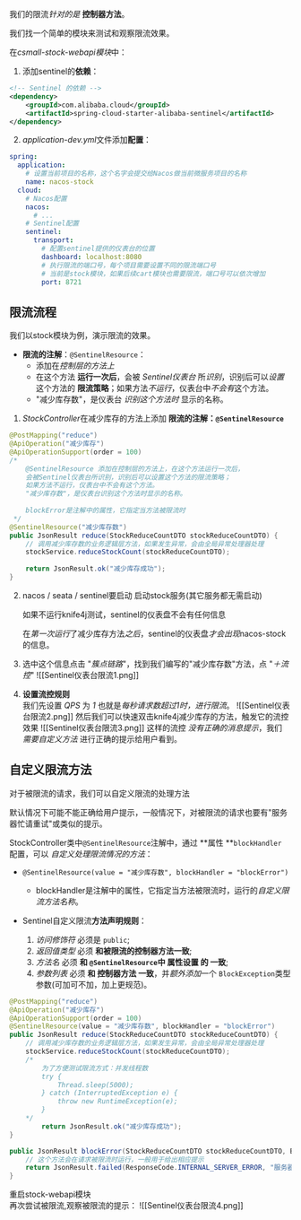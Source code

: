 
我们的限流*针对的是* **控制器方法**。
  
我们找一个简单的模块来测试和观察限流效果。

在*csmall-stock-webapi模块*中：
  
1. 添加sentinel的**依赖**：
```xml  
<!-- Sentinel 的依赖 -->  
<dependency>  
    <groupId>com.alibaba.cloud</groupId>  
    <artifactId>spring-cloud-starter-alibaba-sentinel</artifactId>  
</dependency> 
```

2. *application-dev.yml*文件添加**配置**：
```yml
spring:  
  application:  
    # 设置当前项目的名称，这个名字会提交给Nacos做当前微服务项目的名称  
    name: nacos-stock  
  cloud:  
    # Nacos配置  
    nacos:  
      # ...
    # Sentinel配置  
    sentinel:  
      transport:  
        # 配置sentinel提供的仪表台的位置  
        dashboard: localhost:8080  
        # 执行限流的端口号，每个项目需要设置不同的限流端口号  
        # 当前是stock模块，如果后续cart模块也需要限流，端口号可以依次增加        
        port: 8721
```


## 限流流程

我们以stock模块为例，演示限流的效果。

- **限流的注解**：`@SentinelResource`：
    - 添加在*控制层的方法上*
    - 在这个方法 **运行一次后**，会被 *Sentinel仪表台* 所*识别*，识别后可以*设置*这个方法的 **限流策略**；如果方法*不运行*，仪表台中*不会有*这个方法。
    - "减少库存数"，是仪表台 *识别这个方法时* 显示的名称。

1. *StockController*在减少库存的方法上添加 **限流的注解：`@SentinelResource`**
```java
@PostMapping("reduce")  
@ApiOperation("减少库存")  
@ApiOperationSupport(order = 100)  
/*  
    @SentinelResource 添加在控制层的方法上，在这个方法运行一次后，
    会被Sentinel仪表台所识别，识别后可以设置这个方法的限流策略；
    如果方法不运行，仪表台中不会有这个方法。
    "减少库存数"，是仪表台识别这个方法时显示的名称。
  
    blockError是注解中的属性，它指定当方法被限流时  
 */
@SentinelResource("减少库存数")  
public JsonResult reduce(StockReduceCountDTO stockReduceCountDTO) {  
    // 调用减少库存数的业务逻辑层方法，如果发生异常，会由全局异常处理器处理  
    stockService.reduceStockCount(stockReduceCountDTO);  
    
	return JsonResult.ok("减少库存成功");  
}
```

2. nacos / seata / sentinel要启动
    启动stock服务(其它服务都无需启动)  

    如果不运行knife4j测试，sentinel的仪表盘不会有任何信息  

    在*第一次运行*了减少库存方法*之后*，sentinel的仪表盘*才会出现*nacos-stock的信息。


3. 选中这个信息点击 "*簇点链路*"，找到我们编写的"减少库存数"方法，点  "*＋流控*"
![[Sentinel仪表台限流1.png]]

4. **设置流控规则**  
    我们先设置 *QPS* 为 *1* 也就是*每秒请求数超过1时，进行限流*。
    ![[Sentinel仪表台限流2.png]]
    然后我们可以快速双击knife4j减少库存的方法，触发它的流控效果
    ![[Sentinel仪表台限流3.png]]
    这样的流控 *没有正确的消息提示*，我们 *需要自定义方法* 进行正确的提示给用户看到。







## 自定义限流方法

对于被限流的请求，我们可以自定义限流的处理方法  

默认情况下可能不能正确给用户提示，一般情况下，对被限流的请求也要有"服务器忙请重试"或类似的提示。
  
StockController类中`@SentinelResource`注解中，通过 **属性 **`blockHandler` 配置，可以 *自定义处理限流情况的方法*：

- `@SentinelResource(value = "减少库存数", blockHandler = "blockError")`
    - blockHandler是注解中的属性，它指定当方法被限流时，运行的*自定义限流方法名称*。

- Sentinel自定义限流**方法声明规则**：
    1. *访问修饰符* 必须是 `public`;  
    2. *返回值类型* 必须 **和被限流的控制器方法一致**;  
    3. *方法名* 必须 **和 `@SentinelResource`中 属性设置 的 一致**;  
    4. *参数列表* 必须 **和 控制器方法 一致**，并*额外添加*一个 `BlockException`类型 参数(可加可不加，加上更规范)。

```java
@PostMapping("reduce")  
@ApiOperation("减少库存")  
@ApiOperationSupport(order = 100)  
@SentinelResource(value = "减少库存数", blockHandler = "blockError")  
public JsonResult reduce(StockReduceCountDTO stockReduceCountDTO) {  
    // 调用减少库存数的业务逻辑层方法，如果发生异常，会由全局异常处理器处理  
    stockService.reduceStockCount(stockReduceCountDTO);  
    /*  
        为了方便测试限流方式：并发线程数  
        try {            
	        Thread.sleep(5000);        
        } catch (InterruptedException e) {
            throw new RuntimeException(e);        
        }    
    */    
        return JsonResult.ok("减少库存成功");  
}  

public JsonResult blockError(StockReduceCountDTO stockReduceCountDTO, BlockException e) {  
    // 这个方法会在请求被限流时运行，一般用于给出相应提示  
    return JsonResult.failed(ResponseCode.INTERNAL_SERVER_ERROR, "服务器忙，请稍后再试");  
}
```

重启stock-webapi模块  
再次尝试被限流,观察被限流的提示：
![[Sentinel仪表台限流4.png]]